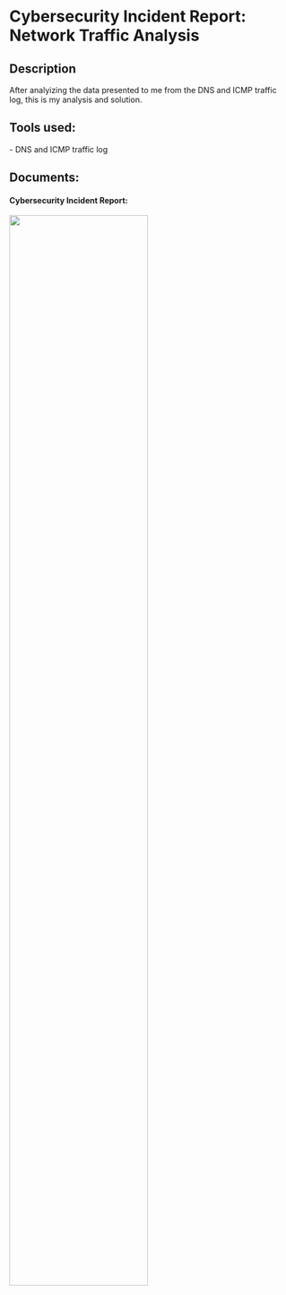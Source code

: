 <h1>Cybersecurity Incident Report: Network Traffic Analysis </h1>

<h2>Description</h2>
After analyizing the data presented to me from the DNS and ICMP traffic log, this is my analysis and solution. 
<br />
<h2>Tools used:</h2>
- DNS and ICMP traffic log 

<h2>Documents:</h2>

 <h4>
Cybersecurity Incident Report: </h4>
<img src="https://imgur.com/sgDzpFV.png" height="70%" width="70%" />
